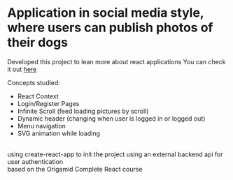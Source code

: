 # Application in social media style, where users can publish photos of their dogs
Developed this project to lean more about react applications
You can check it out <a href=" https://brendapc.github.io/insta-dogs/">here </a>

Concepts studied:
- React Context
- Login/Register Pages
- Infinite Scroll (feed loading pictures by scroll)
- Dynamic header (changing when user is logged in or logged out)
- Menu navigation
- SVG animation while loading 
 
<br>
using create-react-app to init the project
using an external backend api for user authentication
<br>
based on the Origamid Complete React course 
